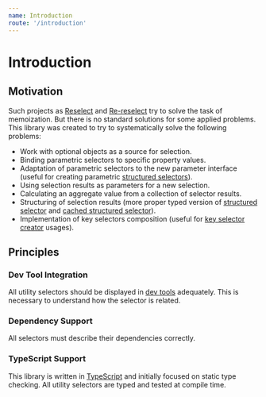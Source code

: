 ```yaml
---
name: Introduction
route: '/introduction'
---
```


# Introduction

## Motivation

Such projects as [Reselect](https://github.com/reduxjs/reselect) and [Re-reselect](https://github.com/toomuchdesign/re-reselect) try to solve the task of memoization. But there is no standard solutions for some applied problems. This library was created to try to systematically solve the following problems:

- Work with optional objects as a source for selection.
- Binding parametric selectors to specific property values.
- Adaptation of parametric selectors to the new parameter interface (useful for creating parametric [structured selectors](https://github.com/reduxjs/reselect#createstructuredselectorinputselectors-selectorcreator--createselector)).
- Using selection results as parameters for a new selection.
- Calculating an aggregate value from a collection of selector results.
- Structuring of selection results (more proper typed version of [structured selector](https://github.com/reduxjs/reselect#createstructuredselectorinputselectors-selectorcreator--createselector) and [cached structured selector](https://github.com/toomuchdesign/re-reselect#createStructuredCachedSelector)).
- Implementation of key selectors composition (useful for [key selector creator](https://github.com/toomuchdesign/re-reselect#keyselectorcreator) usages).

## Principles

### Dev Tool Integration

All utility selectors should be displayed in [dev tools](https://github.com/skortchmark9/reselect-tools) adequately. This is necessary to understand how the selector is related.

### Dependency Support

All selectors must describe their dependencies correctly.

### TypeScript Support

This library is written in [TypeScript](https://www.typescriptlang.org/) and initially focused on static type checking. All utility selectors are typed and tested at compile time.
